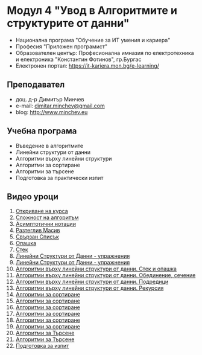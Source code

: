 # Модул 4 "Увод в Алгоритмите и структурите от данни"
- Национална програма "Обучение за ИТ умения и кариера"
- Професия "Приложен програмист" 
- Образователен център: Професионална имназия по електротехника и електроника "Константин Фотинов", гр.Бургас  
- Електронен портал: https://it-kariera.mon.bg/e-learning/

## Преподавател
- доц. д-р Димитър Минчев
- e-mail: dimitar.minchev@gmail.com 
- blog: http://www.minchev.eu

## Учебна програма
- Въведение в алгоритмите
- Линейни структури от данни
- Алгоритми върху линейни структури
- Алгоритми за сортиране
- Алгоритми за търсене
- Подготовка за практически изпит 

## Видео уроци
1. [Откриване на курса](https://youtu.be/jUJKyj9F5E0)
2. [Сложност на алгоритъм](https://youtu.be/vszr-JNzfDw)
3. [Асимптотични нотации](https://youtu.be/4Zq8RcbHn4s)
4. [Разтеглив Масив](https://youtu.be/E1sWABbcIJM)
5. [Свързан Списък](https://youtu.be/jicbGS9Tf9A)
6. [Опашка](https://youtu.be/AG64UGEhxqQ)
7. [Стек](https://youtu.be/GR_1ZpbvzhU)
8. [Линейни Структури от Данни - упражнения](https://youtu.be/ZWvCZt8bp1o)
9. [Линейни Структури от Данни - упражнения](https://youtu.be/yNXJh4L8fkY)
10. [Алгоритми върху линейни структури от данни. Стек и опашка](https://youtu.be/c0-joWo_b50)
11. [Алгоритми върху линейни структури от данни. Обединение, сечение](https://youtu.be/QISZJHLkOVY)
12. [Алгоритми върху линейни структури от данни. Подредици](https://youtu.be/Bs6r0fxhyZY)
13. [Алгоритми върху линейни структури от данни. Рекурсия](https://youtu.be/JBqWXcNeoGQ)
14. [Алгоритми за сортиране](https://youtu.be/ejurFxkdc1Q)
15. [Алгоритми за сортиране](https://youtu.be/mRXHIb_tiCs)
16. [Алгоритми за сортиране](https://youtu.be/ZMhpnm-YGag)
17. [Алгоритми за сортиране](https://youtu.be/KiDfLKus3N8)
18. [Алгоритми за сортиране](https://youtu.be/-3-T7_3_mUU)
19. [Алгоритми за сортиране](https://youtu.be/K8HTzqe1cgo)
20. [Алгоритми за Търсене](https://youtu.be/slwMrS8KWwE)
21. [Алгоритми за Търсене](https://youtu.be/0VjadjXyyEM)
22. [Подготовка за изпит](https://youtu.be/of7IN_CEVfE)
